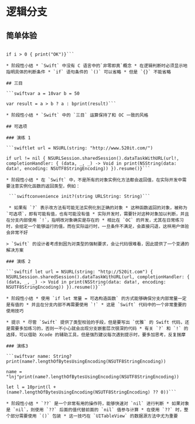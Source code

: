 # 逻辑分支

## 简单体验

```swiftvar i = 10

if i > 0 { print("OK")}```

* 阶段性小结 * `Swift` 中没有 C 语言中的`非零即真`概念 * 在逻辑判断时必须显示地指明具体的判断条件 * `if` 语句条件的 `()` 可以省略 * 但是 `{}` 不能省略

## 三目

```swiftvar a = 10var b = 50

var result = a > b ? a : bprint(result)```

* 阶段性小结 * `Swift` 中的 `三目` 运算保持了和 OC 一致的风格

## 可选项

### 演练 1

```swiftlet url = NSURL(string: "http://www.520it.com/")

if url != nil { NSURLSession.sharedSession().dataTaskWithURL(url!, completionHandler: { (data, _, _) -> Void in print(NSString(data: data!, encoding: NSUTF8StringEncoding)) }).resume()}```

* 阶段性小结 * 在 `Swift` 中，不是所有的对象实例化方法都会返回值，在实际开发中需要注意实例化函数的返回类型，例如：

 ```swiftconvenience init?(string URLString: String)```

 * 如果有 `?` 表示改方法有可能无法实例化到正确的对象 * 这种函数返回的对象，被称为 `可选项`，即有可能有值，也有可能没有值 * 实际开发时，需要针对这种对象加以判断，并且在分支内部使用 `!`，指明改对象确实是存在的 * 相比在 `OC` 的开发，尤其在日常练习时，会给定一个能够运行的值，而在实际运行时，一旦条件不满足，会直接闪退，这样用户体验会非常不好

> `Swift` 的设计者考虑到因为对类型的强制要求，会让代码很难看，因此提供了一个变通的解决方案

### 演练 2

```swiftif let url = NSURL(string: "http://520it.com") { NSURLSession.sharedSession().dataTaskWithURL(url, completionHandler: { (data, _, _) -> Void in print(NSString(data: data!, encoding: NSUTF8StringEncoding)) }).resume()}```

* 阶段性小结 * 使用 `if let 常量 = 可选构造函数` 的方式能够确保分支内部常量一定是有值的 * 并且在分支内部不再需要使用 `!` * 这是 `Swift` 代码中的一个非常重要的使用技巧

* 提示 * 尽管 `Swift` 提供了类型校验的手段，但是要写出 `优雅` 的 Swift 代码，还是需要多加练习的，否则一不小心就会出现分支嵌套层次很深的代码 * 有关 `?` 和 `!` 的选择，可以借助 Xcode 的辅助工具，但是强烈建议每次遇到提示时，要多加思考，反复揣摩

### 演练3

```swiftvar name: String?print(name?.lengthOfBytesUsingEncoding(NSUTF8StringEncoding))

name = "lnj"print(name?.lengthOfBytesUsingEncoding(NSUTF8StringEncoding))

let l = 10print(l + (name?.lengthOfBytesUsingEncoding(NSUTF8StringEncoding) ?? 0))```

* 阶段性小结 * `??` 是一个非常有用的操作符，能够快速对 `nil` 进行判断 * 如果对象是 `nil`，则使用 `??` 后面的值代替前面的 `nil` 值参与计算 * 在使用 `??` 时，整个部分需要使用 `()` 包装 * 这一技巧在 `UITableView` 的数据源方法中尤为重要



